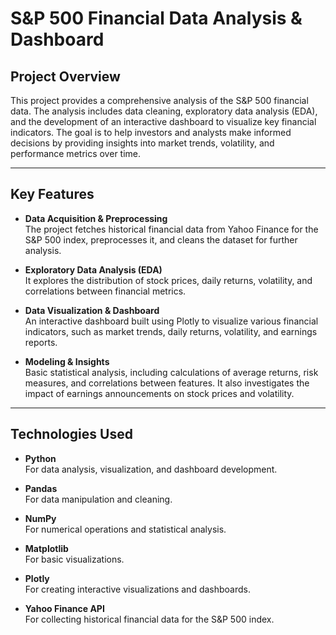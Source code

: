 # **S&P 500 Financial Data Analysis & Dashboard**

## **Project Overview**

This project provides a comprehensive analysis of the S&P 500 financial data. The analysis includes data cleaning, exploratory data analysis (EDA), and the development of an interactive dashboard to visualize key financial indicators. The goal is to help investors and analysts make informed decisions by providing insights into market trends, volatility, and performance metrics over time.

---

## **Key Features**
- **Data Acquisition & Preprocessing**  
  The project fetches historical financial data from Yahoo Finance for the S&P 500 index, preprocesses it, and cleans the dataset for further analysis.
  
- **Exploratory Data Analysis (EDA)**  
  It explores the distribution of stock prices, daily returns, volatility, and correlations between financial metrics.
  
- **Data Visualization & Dashboard**  
  An interactive dashboard built using Plotly to visualize various financial indicators, such as market trends, daily returns, volatility, and earnings reports.
  
- **Modeling & Insights**  
  Basic statistical analysis, including calculations of average returns, risk measures, and correlations between features. It also investigates the impact of earnings announcements on stock prices and volatility.

---

## **Technologies Used**
- **Python**  
  For data analysis, visualization, and dashboard development.
  
- **Pandas**  
  For data manipulation and cleaning.
  
- **NumPy**  
  For numerical operations and statistical analysis.
  
- **Matplotlib**  
  For basic visualizations.
  
- **Plotly**  
  For creating interactive visualizations and dashboards.
  
- **Yahoo Finance API**  
  For collecting historical financial data for the S&P 500 index.
